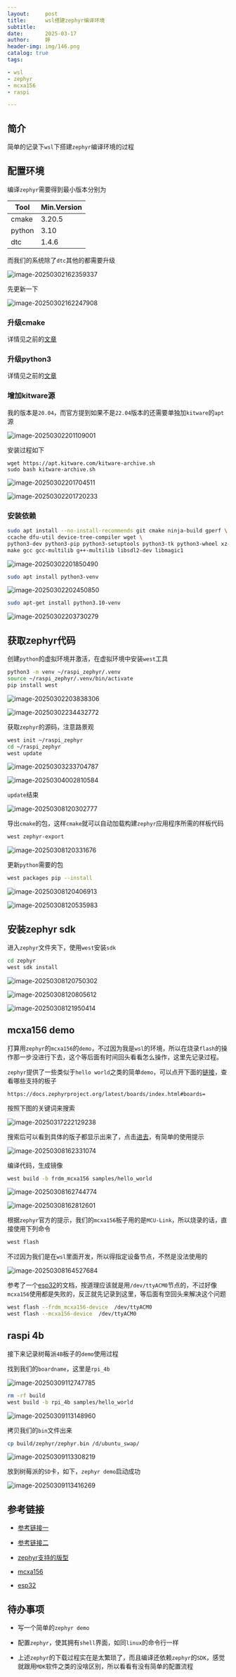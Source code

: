 ```yaml
---
layout:     post   				    
title:      wsl搭建zephyr编译环境			
subtitle:  
date:       2025-03-17				
author:     婷                               
header-img: img/146.png
catalog: true 						
tags:								

- wsl
- zephyr
- mcxa156
- raspi

---
```






## 简介

简单的记录下`wsl`下搭建`zephyr`编译环境的过程





## 配置环境

编译`zephyr`需要得到最小版本分别为

| Tool   | Min.Version |
| ------ | ----------- |
| cmake  | 3.20.5      |
| python | 3.10        |
| dtc    | 1.4.6       |



而我们的系统除了`dtc`其他的都需要升级

![image-20250302162359337](https://raw.githubusercontent.com/copyright1999/image-typora-markdown/main/wsl_zephyr/image-20250302162359337.png)



先更新一下

![image-20250302162247908](https://raw.githubusercontent.com/copyright1999/image-typora-markdown/main/wsl_zephyr/image-20250302162247908.png)



### 升级cmake

详情见之前的[文章](https://copyright1999.github.io/2025/03/09/wsl%E5%8D%87%E7%BA%A7cmake/)



### 升级python3

详情见之前的[文章](https://copyright1999.github.io/2025/03/09/wsl%E5%8D%87%E7%BA%A7python3%E7%89%88%E6%9C%AC/)





### 增加kitware源

我的版本是`20.04`，而官方提到如果不是`22.04`版本的还需要单独加`kitware`的`apt`源

![image-20250302201109001](https://raw.githubusercontent.com/copyright1999/image-typora-markdown/main/wsl_zephyr/image-20250302201109001.png)

安装过程如下

```
wget https://apt.kitware.com/kitware-archive.sh
sudo bash kitware-archive.sh
```

![image-20250302201704511](https://raw.githubusercontent.com/copyright1999/image-typora-markdown/main/wsl_zephyr/image-20250302201704511.png)



![image-20250302201720233](https://raw.githubusercontent.com/copyright1999/image-typora-markdown/main/wsl_zephyr/image-20250302201720233.png)



### 安装依赖

```bash
sudo apt install --no-install-recommends git cmake ninja-build gperf \
ccache dfu-util device-tree-compiler wget \
python3-dev python3-pip python3-setuptools python3-tk python3-wheel xz-utils file \
make gcc gcc-multilib g++-multilib libsdl2-dev libmagic1
```



![image-20250302201850490](https://raw.githubusercontent.com/copyright1999/image-typora-markdown/main/wsl_zephyr/image-20250302201850490.png)



```bash
sudo apt install python3-venv
```

![image-20250302202450850](https://raw.githubusercontent.com/copyright1999/image-typora-markdown/main/wsl_zephyr/image-20250302202450850.png)





```bash
sudo apt-get install python3.10-venv
```

![image-20250302203730279](https://raw.githubusercontent.com/copyright1999/image-typora-markdown/main/wsl_zephyr/image-20250302203730279.png)





## 获取zephyr代码

创建`python`的虚拟环境并激活，在虚拟环境中安装`west`工具

```bash
python3 -m venv ~/raspi_zephyr/.venv
source ~/raspi_zephyr/.venv/bin/activate
pip install west
```





![image-20250302203838306](https://raw.githubusercontent.com/copyright1999/image-typora-markdown/main/wsl_zephyr/image-20250302203838306.png)



![image-20250302234432772](https://raw.githubusercontent.com/copyright1999/image-typora-markdown/main/wsl_zephyr/image-20250302234432772.png)



获取`zephyr`的源码，注意路景观

```bash
west init ~/raspi_zephyr
cd ~/raspi_zephyr
west update
```



![image-20250303233704787](https://raw.githubusercontent.com/copyright1999/image-typora-markdown/main/wsl_zephyr/image-20250303233704787.png)



![image-20250304002810584](https://raw.githubusercontent.com/copyright1999/image-typora-markdown/main/wsl_zephyr/image-20250304002810584.png)

`update`结束

![image-20250308120302777](https://raw.githubusercontent.com/copyright1999/image-typora-markdown/main/wsl_zephyr/image-20250308120302777.png)



导出`cmake`的包，这样`cmake`就可以自动加载构建`zephyr`应用程序所需的样板代码

```bash
west zephyr-export
```

![image-20250308120331676](https://raw.githubusercontent.com/copyright1999/image-typora-markdown/main/wsl_zephyr/image-20250308120331676.png)



更新`python`需要的包

```bash
west packages pip --install
```



![image-20250308120406913](https://raw.githubusercontent.com/copyright1999/image-typora-markdown/main/wsl_zephyr/image-20250308120406913.png)



![image-20250308120535983](https://raw.githubusercontent.com/copyright1999/image-typora-markdown/main/wsl_zephyr/image-20250308120535983.png)



## 安装zephyr sdk

进入`zephyr`文件夹下，使用`west`安装`sdk`

```bash
cd zephyr
west sdk install
```



![image-20250308120750302](https://raw.githubusercontent.com/copyright1999/image-typora-markdown/main/wsl_zephyr/image-20250308120750302.png)

![image-20250308120805612](https://raw.githubusercontent.com/copyright1999/image-typora-markdown/main/wsl_zephyr/image-20250308120805612.png)



![image-20250308121950414](https://raw.githubusercontent.com/copyright1999/image-typora-markdown/main/wsl_zephyr/image-20250308121950414.png)





## mcxa156 demo

打算用`zephyr`的`mcxa156`的`demo`，不过因为我是`wsl`的环境，所以在烧录`flash`的操作那一步没进行下去，这个等后面有时间回头看看怎么操作，这里先记录过程。



`zephyr`提供了一些类似于`hello world`之类的简单`demo`，可以点开下面的[链接](https://docs.zephyrproject.org/latest/boards/index.html#boards=)，查看哪些支持的板子

```
https://docs.zephyrproject.org/latest/boards/index.html#boards=
```

按照下图的关键词来搜索

![image-20250317222129238](https://raw.githubusercontent.com/copyright1999/image-typora-markdown/main/wsl_zephyr/image-20250317222129238.png)

搜索后可以看到具体的版子都显示出来了，点击[进去](https://docs.zephyrproject.org/latest/boards/nxp/frdm_mcxa156/doc/index.html)，有简单的使用提示

![image-20250308162331074](https://raw.githubusercontent.com/copyright1999/image-typora-markdown/main/wsl_zephyr/image-20250308162331074.png)



编译代码，生成镜像

```bash
west build -b frdm_mcxa156 samples/hello_world
```

![image-20250308162744774](https://raw.githubusercontent.com/copyright1999/image-typora-markdown/main/wsl_zephyr/image-20250308162744774.png)



![image-20250308162812601](https://raw.githubusercontent.com/copyright1999/image-typora-markdown/main/wsl_zephyr/image-20250308162812601.png)



根据`zephyr`官方的提示，我们的`mcxa156`板子用的是`MCU-Link`，所以烧录的话，直接使用下列命令

```bash
west flash
```



不过因为我们是在`wsl`里面开发，所以得指定设备节点，不然是没法使用的

![image-20250308164527684](https://raw.githubusercontent.com/copyright1999/image-typora-markdown/main/wsl_zephyr/image-20250308164527684.png)



参考了一个[esp32](https://lgl88911.github.io/2021/05/22/Zephyr-ESP32%E7%8E%AF%E5%A2%83%E6%90%AD%E5%BB%BA/)的文档，按道理应该就是用`/dev/ttyACM0`节点的，不过好像`mcxa156`使用都是失败的，反正就先记录到这里，等后面有空回头来解决这个问题

```bash
west flash --frdm_mcxa156-device  /dev/ttyACM0
west flash --mcxa156-device  /dev/ttyACM0
```





## raspi 4b

接下来记录树莓派`4B`板子的`demo`使用过程



找到我们的`boardname`，这里是`rpi_4b`

![image-20250309112747785](https://raw.githubusercontent.com/copyright1999/image-typora-markdown/main/wsl_zephyr/image-20250309112747785.png)





```bash
rm -rf build
west build -b rpi_4b samples/hello_world
```



![image-20250309113148960](https://raw.githubusercontent.com/copyright1999/image-typora-markdown/main/wsl_zephyr/image-20250309113148960.png)



拷贝我们的`bin`文件出来

```bash
cp build/zephyr/zephyr.bin /d/ubuntu_swap/
```



![image-20250309113308219](https://raw.githubusercontent.com/copyright1999/image-typora-markdown/main/wsl_zephyr/image-20250309113308219.png)



放到树莓派的`SD`卡，如下，`zephyr demo`启动成功

![image-20250309113416269](https://raw.githubusercontent.com/copyright1999/image-typora-markdown/main/wsl_zephyr/image-20250309113416269.png)





## 参考链接

- [参考链接一](https://docs.zephyrproject.org/latest/develop/getting_started/index.html)

- [参考链接二](https://www.guoxingyong.net/category/course/)
- [zephyr支持的版型](https://docs.zephyrproject.org/latest/boards/index.html#boards=)
- [mcxa156](https://docs.zephyrproject.org/latest/boards/nxp/frdm_mcxa156/doc/index.html)
- [esp32](https://lgl88911.github.io/2021/05/22/Zephyr-ESP32%E7%8E%AF%E5%A2%83%E6%90%AD%E5%BB%BA/)





## 待办事项

- 写一个简单的`zephyr demo`

- 配置`zephyr`，使其拥有`shell`界面，如同`linux`的命令行一样

- 上述`zephyr`的下载过程实在是太繁琐了，而且编译还依赖`zephyr`的`SDK`，感觉就跟用`MDK`软件之类的没啥区别，所以看看有没有简单的配置流程








